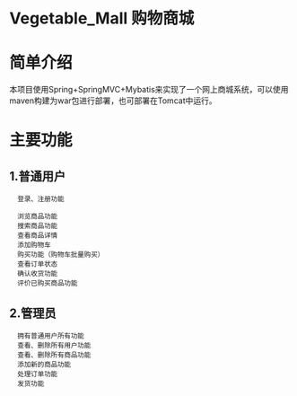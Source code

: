 # Vegetable_Mall 购物商城
# 简单介绍
本项目使用Spring+SpringMVC+Mybatis来实现了一个网上商城系统，可以使用maven构建为war包进行部署，也可部署在Tomcat中运行。
# 主要功能
 ## 1.普通用户
      登录、注册功能
			
      浏览商品功能
      搜索商品功能
      查看商品详情
      添加购物车
      购买功能（购物车批量购买）
      查看订单状态
      确认收货功能
      评价已购买商品功能
 ## 2.管理员
      拥有普通用户所有功能
      查看、删除所有用户功能
      查看、删除所有商品功能
      添加新的商品功能
      处理订单功能
      发货功能
